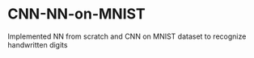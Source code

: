 # CNN-NN-on-MNIST
Implemented NN from scratch and CNN on MNIST dataset to recognize handwritten digits
